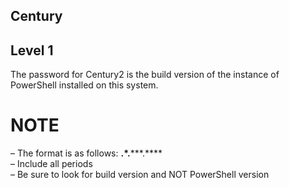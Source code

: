 ## Century

## Level 1

The password for Century2 is the build version of the instance of PowerShell installed on this system.

# NOTE
– The format is as follows: **.*.*****.**** <br>
– Include all periods <br>
– Be sure to look for build version and NOT PowerShell version <br>
